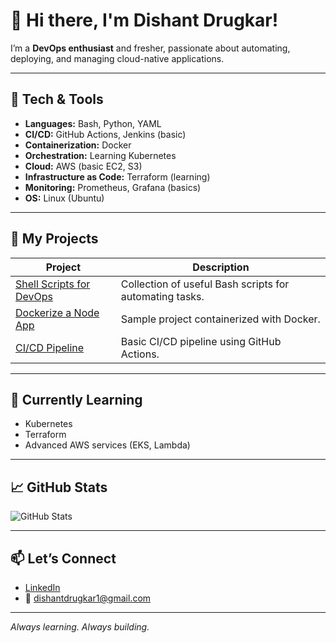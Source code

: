 # 👋 Hi there, I'm Dishant Drugkar! 

I’m a **DevOps enthusiast** and fresher, passionate about automating, deploying, and managing cloud-native applications.

---

## 🚀 Tech & Tools

- **Languages:** Bash, Python, YAML
- **CI/CD:** GitHub Actions, Jenkins (basic)
- **Containerization:** Docker
- **Orchestration:** Learning Kubernetes
- **Cloud:** AWS (basic EC2, S3)
- **Infrastructure as Code:** Terraform (learning)
- **Monitoring:** Prometheus, Grafana (basics)
- **OS:** Linux (Ubuntu)

---

## 📌 My Projects

| Project | Description |
|---------|-------------|
| [Shell Scripts for DevOps](https://github.com/YourUsername/shell-scripting-for-DevOps) | Collection of useful Bash scripts for automating tasks. |
| [Dockerize a Node App](https://github.com/YourUsername/docker-node-app) | Sample project containerized with Docker. |
| [CI/CD Pipeline](https://github.com/YourUsername/ci-cd-demo) | Basic CI/CD pipeline using GitHub Actions. |

---

## 📖 Currently Learning

- Kubernetes
- Terraform
- Advanced AWS services (EKS, Lambda)

---

## 📈 GitHub Stats

![GitHub Stats](https://github-readme-stats.vercel.app/api?username=YourUsername&show_icons=true&theme=radical)

---

## 📫 Let’s Connect

- [LinkedIn](https://www.linkedin.com/in/dishant-drugkar/)
- 📧 dishantdrugkar1@gmail.com

---

*Always learning. Always building.*
